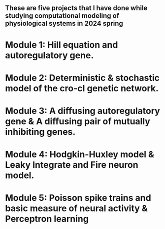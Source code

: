 ## These are five projects that I have done while studying computational modeling of physiological systems in 2024 spring

# Module 1: Hill equation and autoregulatory gene.
# Module 2: Deterministic & stochastic model of the cro-cI genetic network.
# Module 3: A diffusing autoregulatory gene & A diffusing pair of mutually inhibiting genes.
# Module 4: Hodgkin-Huxley model & Leaky Integrate and Fire neuron model.
# Module 5: Poisson spike trains and basic measure of neural activity &  Perceptron learning
